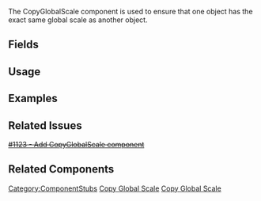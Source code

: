 <languages></languages> <translate>

The CopyGlobalScale component is used to ensure that one object has the
exact same global scale as another object.

## Fields

## Usage

## Examples

## Related Issues

[<s>#1123 - Add CopyGlobalScale
component</s>](https://github.com/Resonite-Metaverse/ResonitePublic/issues/1123)

## Related Components

</translate>

[Category:ComponentStubs](Category:ComponentStubs "wikilink") [Copy
Global Scale](Category:Components{{#translation:}} "wikilink") [Copy
Global
Scale](Category:Components:Transform:Drivers{{#translation:}} "wikilink")